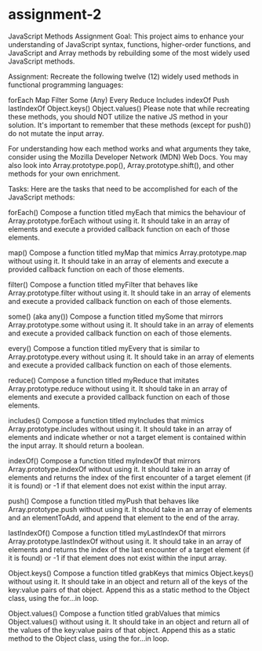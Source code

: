 # assignment-2

JavaScript Methods Assignment
Goal:
This project aims to enhance your understanding of JavaScript syntax, functions, higher-order functions, and JavaScript and Array methods by rebuilding some of the most widely used JavaScript methods.

Assignment:
Recreate the following twelve (12) widely used methods in functional programming languages:

forEach
Map
Filter
Some (Any)
Every
Reduce
Includes
indexOf
Push
lastIndexOf
Object.keys()
Object.values()
Please note that while recreating these methods, you should NOT utilize the native JS method in your solution. It's important to remember that these methods (except for push()) do not mutate the input array.

For understanding how each method works and what arguments they take, consider using the Mozilla Developer Network (MDN) Web Docs. You may also look into Array.prototype.pop(), Array.prototype.shift(), and other methods for your own enrichment.

Tasks:
Here are the tasks that need to be accomplished for each of the JavaScript methods:

forEach()
Compose a function titled myEach that mimics the behaviour of Array.prototype.forEach without using it. It should take in an array of elements and execute a provided callback function on each of those elements.

map()
Compose a function titled myMap that mimics Array.prototype.map without using it. It should take in an array of elements and execute a provided callback function on each of those elements.

filter()
Compose a function titled myFilter that behaves like Array.prototype.filter without using it. It should take in an array of elements and execute a provided callback function on each of those elements.

some() (aka any())
Compose a function titled mySome that mirrors Array.prototype.some without using it. It should take in an array of elements and execute a provided callback function on each of those elements.

every()
Compose a function titled myEvery that is similar to Array.prototype.every without using it. It should take in an array of elements and execute a provided callback function on each of those elements.

reduce()
Compose a function titled myReduce that imitates Array.prototype.reduce without using it. It should take in an array of elements and execute a provided callback function on each of those elements.

includes()
Compose a function titled myIncludes that mimics Array.prototype.includes without using it. It should take in an array of elements and indicate whether or not a target element is contained within the input array. It should return a boolean.

indexOf()
Compose a function titled myIndexOf that mirrors Array.prototype.indexOf without using it. It should take in an array of elements and returns the index of the first encounter of a target element (if it is found) or -1 if that element does not exist within the input array.

push()
Compose a function titled myPush that behaves like Array.prototype.push without using it. It should take in an array of elements and an elementToAdd, and append that element to the end of the array.

lastIndexOf()
Compose a function titled myLastIndexOf that mirrors Array.prototype.lastIndexOf without using it. It should take in an array of elements and returns the index of the last encounter of a target element (if it is found) or -1 if that element does not exist within the input array.

Object.keys()
Compose a function titled grabKeys that mimics Object.keys() without using it. It should take in an object and return all of the keys of the key:value pairs of that object. Append this as a static method to the Object class, using the for...in loop.

Object.values()
Compose a function titled grabValues that mimics Object.values() without using it. It should take in an object and return all of the values of the key:value pairs of that object. Append this as a static method to the Object class, using the for...in loop.
